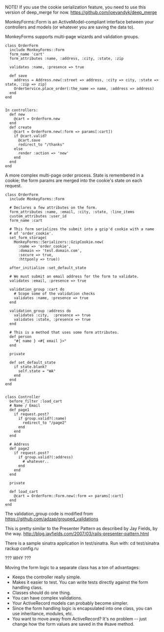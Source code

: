 NOTE!  If you use the cookie serialization feature, you 
need to use this version of deep_merge for now.
https://github.com/joevandyk/deep_merge


MonkeyForms::Form is an ActiveModel-compliant interface
between your controllers and models (or whatever you are 
saving the data to).

MonkeyForms supports multi-page wizards and validation groups.


    class OrderForm
      include MonkeyForms::Form
      form_name 'cart'
      form_attributes :name, :address, :city, :state, :zip 
      
      validates :name, :presence => true

      def save
        address = Address.new(:street => address, :city => city, :state => state, :zip => zip)
        OrderService.place_order(:the_name => name, :address => address)
      end
    end


    In controllers:
      def new
        @cart = OrderForm.new
      end
      def create
        @cart = OrderForm.new(:form => params[:cart])
        if @cart.valid?
          @cart.save
          redirect_to "/thanks"
        else
          render :action => 'new'
        end
      end
    end



A more complex multi-page order process.
State is remembered in a cookie; the form params are merged into the cookie's state on each request.

    class OrderForm
      include MonkeyForms::Form

      # Declares a few attributes on the form.
      form_attributes :name, :email, :city, :state, :line_items
      custom_attributes :user_id
      form_name :cart

      # This form serializes the submit into a gzip'd cookie with a name
      # of 'order_cookie'.
      set_form_storage(
        MonkeyForms::Serializers::GzipCookie.new(
          :name => 'order_cookie',
          :domain => 'test.domain.com',
          :secure => true,
          :httponly => true))

      after_initialize :set_default_state

      # We must submit an email address for the form to validate.
      validates :email, :presence => true

      validation_group :cart do
        # Scope some of the validation checks
        validates :name, :presence => true
      end

      validation_group :address do
        validates :city,  :presence => true
        validates :state, :presence => true
      end

      # This is a method that uses some form attributes.
      def person
        "#{ name } <#{ email }>"
      end

      private

      def set_default_state
        if state.blank?
          self.state = "WA"
        end
      end
    end


    class Controller
      before_filter :load_cart
      # Name / Email
      def page1
        if request.post?
          if group.valid?(:name)
            redirect_to "/page2"
          end
        end
      end

      # Address
      def page2
        if request.post?
          if group.valid?(:address)
            # whatever..
          end
        end
      end

      private

      def load_cart
        @cart = OrderForm::Form.new(:form => params[:cart]
      end
    end


The validation_group code is modified from 
https://github.com/adzap/grouped_validations


This is pretty similar to the Presenter Pattern as described
by Jay Fields, by the way. http://blog.jayfields.com/2007/03/rails-presenter-pattern.html



There is a sample sinatra application in test/sinatra.  Run with:
cd test/sinatra
rackup config.ru



??? WHY ???

Moving the form logic to a separate class has a ton of advantages:

* Keeps the controller really simple.  
* Makes it easier to test. You can write tests directly against the form handling class.
* Classes should do one thing.
* You can have complex validations.
* Your ActiveRecord models can probably become simpler.
* Since the form handling logic is encapsulated into one class, you can use inheritance, modules, etc.
* You want to move away from ActiveRecord? It's no problem -- just change how the form values are saved in the #save method.
